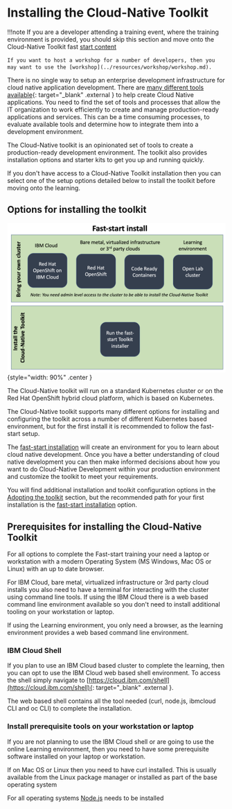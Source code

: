 # Installing the Cloud-Native Toolkit

!!!note
    If you are a developer attending a training event, where the training environment is provided, you should skip this section and move onto the Cloud-Native Toolkit fast [start content](../learning/fast-start.md)

    If you want to host a workshop for a number of developers, then you may want to use the [workshop](../resources/workshop/workshop.md).

There is no single way to setup an enterprise development infrastructure for cloud native application development.  There are [many different tools available](https://www.cncf.io/projects/){: target="_blank" .external } to help create Cloud Native applications.  You need to find the set of tools and processes that allow the IT organization to work efficiently to create and manage production-ready applications and services.  This can be a time consuming processes, to evaluate available tools and determine how to integrate them into a development environment.

The Cloud-Native toolkit is an opinionated set of tools to create a production-ready development environment.  The toolkit also provides installation options and starter kits to get you up and running quickly.

If you don't have access to a Cloud-Native Toolkit installation then you can select one of the setup options detailed below to install the toolkit before moving onto the learning.

## Options for installing the toolkit

![fast-start install](images/fast-start-install.png){style="width: 90%" .center }

The Cloud-Native toolkit will run on a standard Kubernetes cluster or on the Red Hat OpenShift hybrid cloud platform, which is based on Kubernetes.

The Cloud-Native toolkit supports many different options for installing and configuring the toolkit across a number of different Kubernetes based environment, but for the first install it is recommended to follow the fast-start setup.  

The [fast-start installation](fast-start.md) will create an environment for you to learn about cloud native development.  Once you have a better understanding of cloud native development you can then make informed decisions about how you want to do Cloud-Native Development within your production environment and customize the toolkit to meet your requirements.

You will find additional installation and toolkit configuration options in the [Adopting the toolkit](../adopting/setup/installing.md) section, but the recommended path for your first installation is the [fast-start installation](fast-start.md) option.

## Prerequisites for installing the Cloud-Native Toolkit

For all options to complete the Fast-start training your need a laptop or workstation with a modern Operating System (MS Windows, Mac OS or Linux) with an up to date browser.

For IBM Cloud, bare metal, virtualized infrastructure or 3rd party cloud installs you also need to have a terminal for interacting with the cluster using command line tools.  If using the IBM Cloud there is a web based command line environment available so you don't need to install additional tooling on your workstation or laptop.

If using the Learning environment, you only need a browser, as the learning environment provides a web based command line environment.

### IBM Cloud Shell

If you plan to use an IBM Cloud based cluster to complete the learning, then you can opt to use the IBM Cloud web based shell environment.  To access the shell simply navigate to [https://cloud.ibm.com/shell](https://cloud.ibm.com/shell){: target="_blank" .external }.

The web based shell contains all the tool needed (curl, node.js, ibmcloud CLI and oc CLI) to complete the installation.

### Install prerequisite tools on your workstation or laptop

If you are not planning to use the IBM Cloud shell or are going to use the online Learning environment, then you need to have some prerequisite software installed on your laptop or workstation.

If on Mac OS or Linux then you need to have curl installed.  This is usually available from the Linux package manager or installed as part of the base operating system

For all operating systems [Node.js](https://nodejs.org/en/) needs to be installed
